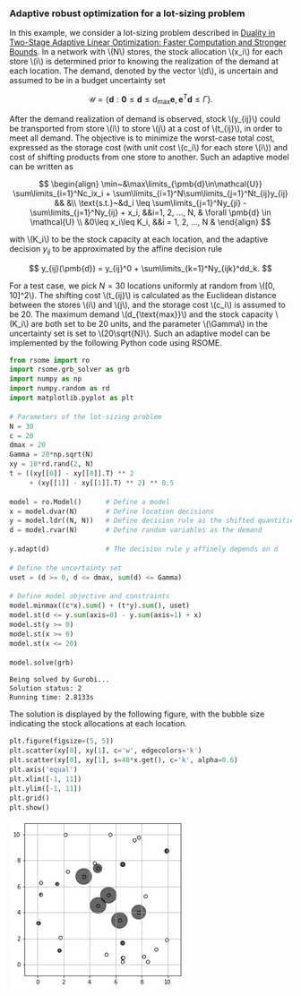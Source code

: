<script src="https://cdn.mathjax.org/mathjax/latest/MathJax.js?config=TeX-AMS-MML_HTMLorMML" type="text/javascript"></script>

### Adaptive robust optimization for a lot-sizing problem

In this example, we consider a lot-sizing problem described in [Duality in Two-Stage Adaptive Linear Optimization: Faster Computation and Stronger Bounds](https://www.fransderuiter.com/papers/BertsimasdeRuiter2016.pdf). In a network with \\(N\\) stores, the stock allocation \\(x_i\\) for each store \\(i\\) is determined prior to knowing the realization of the demand at each location. The demand, denoted by the vector \\(d\\),  is uncertain and assumed to be in a budget uncertainty set

$$
\mathcal{U}=\left\{\pmb{d}: \pmb{0}\leq \pmb{d} \leq d_{\text{max}}\pmb{e}, \pmb{e}^T\pmb{d} \leq \Gamma\right\}.
$$

After the demand realization of demand is observed, stock \\(y_{ij}\\) could be transported from store \\(i\\) to store \\(j\\) at a cost of \\(t_{ij}\\), in order to meet all demand. The objective is to minimize the worst-case total cost, expressed as the storage cost (with unit cost \\(c_i\\) for each store \\(i\\)) and cost of shifting products from one store to another. Such an adaptive model can be written as

$$
\begin{align}
\min~&\max\limits_{\pmb{d}\in\mathcal{U}} \sum\limits_{i=1}^Nc_ix_i + \sum\limits_{i=1}^N\sum\limits_{j=1}^Nt_{ij}y_{ij}  && &\\
\text{s.t.}~&d_i \leq \sum\limits_{j=1}^Ny_{ji} - \sum\limits_{j=1}^Ny_{ij} + x_i, &&i=1, 2, ..., N, & \forall \pmb{d} \in \mathcal{U} \\
&0\leq x_i\leq K_i, &&i = 1, 2, ..., N &
\end{align}
$$

with \\(K_i\\) to be the stock capacity at each location, and the adaptive decision $y_{ij}$ to be approximated by the affine decision rule

$$
y_{ij}(\pmb{d}) = y_{ij}^0 + \sum\limits_{k=1}^Ny_{ijk}^dd_k.
$$

For a test case, we pick $N=30$ locations uniformly at random from \\([0, 10]^2\\). The shifting cost \\(t_{ij}\\) is calculated as the Euclidean distance between the stores \\(i\\) and \\(j\\), and the storage cost \\(c_i\\) is assumed to be 20. The maximum demand \\(d_{\text{max}}\\) and the stock capacity \\(K_i\\) are both set to be 20 units, and the parameter \\(\Gamma\\) in the uncertainty set is set to \\(20\sqrt{N}\\). Such an adaptive model can be implemented by the following Python code using RSOME.

```python
from rsome import ro
import rsome.grb_solver as grb
import numpy as np
import numpy.random as rd
import matplotlib.pyplot as plt

# Parameters of the lot-sizing problem
N = 30
c = 20
dmax = 20
Gamma = 20*np.sqrt(N)
xy = 10*rd.rand(2, N)
t = ((xy[[0]] - xy[[0]].T) ** 2
     + (xy[[1]] - xy[[1]].T) ** 2) ** 0.5

model = ro.Model()      # Define a model
x = model.dvar(N)       # Define location decisions
y = model.ldr((N, N))   # Define decision rule as the shifted quantities
d = model.rvar(N)       # Define random variables as the demand

y.adapt(d)              # The decision rule y affinely depends on d

# Define the uncertainty set
uset = (d >= 0, d <= dmax, sum(d) <= Gamma)

# Define model objective and constraints
model.minmax((c*x).sum() + (t*y).sum(), uset)
model.st(d <= y.sum(axis=0) - y.sum(axis=1) + x)
model.st(y >= 0)
model.st(x >= 0)
model.st(x <= 20)

model.solve(grb)
```

```
Being solved by Gurobi...
Solution status: 2
Running time: 2.8133s
```

The solution is displayed by the following figure, with the bubble size indicating the stock allocations at each location.

```python
plt.figure(figsize=(5, 5))
plt.scatter(xy[0], xy[1], c='w', edgecolors='k')
plt.scatter(xy[0], xy[1], s=40*x.get(), c='k', alpha=0.6)
plt.axis('equal')
plt.xlim([-1, 11])
plt.ylim([-1, 11])
plt.grid()
plt.show()
```
![](lot-sizing_results.png)
